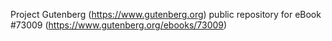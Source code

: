 Project Gutenberg (https://www.gutenberg.org) public repository
for eBook #73009 (https://www.gutenberg.org/ebooks/73009)
